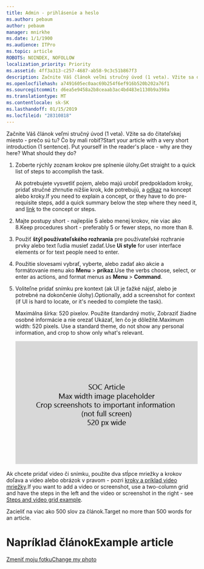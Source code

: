 ```yaml
---
title: Admin - prihlásenie a heslo
ms.author: pebaum
author: pebaum
manager: mnirkhe
ms.date: 1/1/1900
ms.audience: ITPro
ms.topic: article
ROBOTS: NOINDEX, NOFOLLOW
localization_priority: Priority
ms.assetid: 4ff3a313-c257-4687-ab58-9c3c51b867f3
description: Začnite Váš článok veľmi stručný úvod (1 veta). Vžite sa do čitateľskej miesto - prečo sú tu? Čo by mali robiť?
ms.openlocfilehash: a7491605ec0aac69b254f6ef916b520b202a76f1
ms.sourcegitcommit: d6ea5e9458a2b8ceaab3ac4bd483e1130b9a398a
ms.translationtype: MT
ms.contentlocale: sk-SK
ms.lasthandoff: 01/15/2019
ms.locfileid: "28310818"
---
```

<span data-ttu-id="a1001-p102">Začnite Váš článok veľmi stručný úvod (1 veta). Vžite sa do čitateľskej miesto - prečo sú tu? Čo by mali robiť?</span><span class="sxs-lookup"><span data-stu-id="a1001-p102">Start your article with a very short introduction (1 sentence). Put yourself in the reader's place - why are they here? What should they do?</span></span> 
  
1. <span data-ttu-id="a1001-108">Zoberte rýchly zoznam krokov pre splnenie úlohy.</span><span class="sxs-lookup"><span data-stu-id="a1001-108">Get straight to a quick list of steps to accomplish the task.</span></span>
    
    <span data-ttu-id="a1001-109">Ak potrebujete vysvetliť pojem, alebo majú urobiť predpokladom kroky, pridať stručné zhrnutie nižšie krok, kde potrebujú, a [odkaz](https://support.office.com/article/f37e7984-cf03-4fde-92d3-82970d7e241b.aspx) na koncept alebo kroky.</span><span class="sxs-lookup"><span data-stu-id="a1001-109">If you need to explain a concept, or they have to do pre-requisite steps, add a quick summary below the step where they need it, and [link](https://support.office.com/article/f37e7984-cf03-4fde-92d3-82970d7e241b.aspx) to the concept or steps.</span></span> 
    
2. <span data-ttu-id="a1001-110">Majte postupy short - najlepšie 5 alebo menej krokov, nie viac ako 8.</span><span class="sxs-lookup"><span data-stu-id="a1001-110">Keep procedures short - preferably 5 or fewer steps, no more than 8.</span></span>
    
3. <span data-ttu-id="a1001-111">Použiť **štýl používateľského rozhrania** pre používateľské rozhranie prvky alebo text ľudia musieť zadať.</span><span class="sxs-lookup"><span data-stu-id="a1001-111">Use **Ui style** for user interface elements or for text people need to enter.</span></span> 
    
4. <span data-ttu-id="a1001-112">Použitie slovesami vybrať, vyberte, alebo zadať ako akcie a formátovanie menu ako **Menu** \> **príkaz**.</span><span class="sxs-lookup"><span data-stu-id="a1001-112">Use the verbs choose, select, or enter as actions, and format menus as **Menu** \> **Command**.</span></span>
    
5. <span data-ttu-id="a1001-113">Voliteľne pridať snímku pre kontext (ak UI je ťažké nájsť, alebo je potrebné na dokončenie úlohy).</span><span class="sxs-lookup"><span data-stu-id="a1001-113">Optionally, add a screenshot for context (if UI is hard to locate, or it's needed to complete the task).</span></span>
    
    <span data-ttu-id="a1001-p103">Maximálna šírka: 520 pixelov. Použite štandardný motív, Zobraziť žiadne osobné informácie a nie orezať Ukázať, len čo je dôležité.</span><span class="sxs-lookup"><span data-stu-id="a1001-p103">Maximum width: 520 pixels. Use a standard theme, do not show any personal information, and crop to show only what's relevant.</span></span> 
    
    ![Zástupný symbol - maximálna šírka pre SOC článku umenie je 520 pixelov](media/7d43d3be-8658-4a5b-aa15-ed62a47a2b24.png)
  
<span data-ttu-id="a1001-117">Ak chcete pridať video či snímku, použite dva stĺpce mriežky a krokov doľava a video alebo obrázok v pravom - pozri [kroky a príklad video mriežky](https://support.office.com/article/14ce8e82-efa0-47f5-bb84-94f078db3dae.aspx).</span><span class="sxs-lookup"><span data-stu-id="a1001-117">If you want to add a video or screenshot, use a two-column grid and have the steps in the left and the video or screenshot in the right - see [Steps and video grid example](https://support.office.com/article/14ce8e82-efa0-47f5-bb84-94f078db3dae.aspx).</span></span> 
  
<span data-ttu-id="a1001-118">Zacieliť na viac ako 500 slov za článok.</span><span class="sxs-lookup"><span data-stu-id="a1001-118">Target no more than 500 words for an article.</span></span>
  
# <a name="example-article"></a><span data-ttu-id="a1001-119">Napríklad článok</span><span class="sxs-lookup"><span data-stu-id="a1001-119">Example article</span></span>

[<span data-ttu-id="a1001-120">Zmeniť moju fotku</span><span class="sxs-lookup"><span data-stu-id="a1001-120">Change my photo</span></span>](https://support.office.com/article/555376e0-1fca-49ba-8434-307a0525c767.aspx)
  

